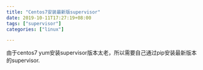 ```yaml
---
title: "Centos7安装最新版supervisor"
date: 2019-10-11T17:27:19+08:00
tags: ["supervisor"]
categories: ["linux"]

---
```


由于centos7 yum安装supervisor版本太老，所以需要自己通过pip安装最新版本的supervisor.
<!--more-->

